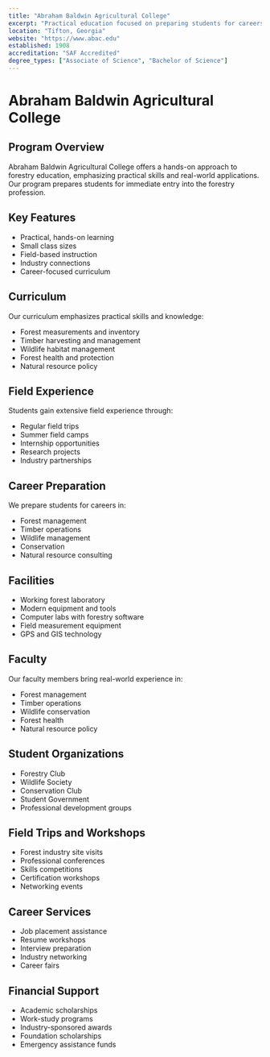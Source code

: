 ```yaml
---
title: "Abraham Baldwin Agricultural College"
excerpt: "Practical education focused on preparing students for careers in forestry and natural resource management."
location: "Tifton, Georgia"
website: "https://www.abac.edu"
established: 1908
accreditation: "SAF Accredited"
degree_types: ["Associate of Science", "Bachelor of Science"]
---
```


# Abraham Baldwin Agricultural College

## Program Overview
Abraham Baldwin Agricultural College offers a hands-on approach to forestry education, emphasizing practical skills and real-world applications. Our program prepares students for immediate entry into the forestry profession.

## Key Features
- Practical, hands-on learning
- Small class sizes
- Field-based instruction
- Industry connections
- Career-focused curriculum

## Curriculum
Our curriculum emphasizes practical skills and knowledge:
- Forest measurements and inventory
- Timber harvesting and management
- Wildlife habitat management
- Forest health and protection
- Natural resource policy

## Field Experience
Students gain extensive field experience through:
- Regular field trips
- Summer field camps
- Internship opportunities
- Research projects
- Industry partnerships

## Career Preparation
We prepare students for careers in:
- Forest management
- Timber operations
- Wildlife management
- Conservation
- Natural resource consulting

## Facilities
- Working forest laboratory
- Modern equipment and tools
- Computer labs with forestry software
- Field measurement equipment
- GPS and GIS technology

## Faculty
Our faculty members bring real-world experience in:
- Forest management
- Timber operations
- Wildlife conservation
- Forest health
- Natural resource policy

## Student Organizations
- Forestry Club
- Wildlife Society
- Conservation Club
- Student Government
- Professional development groups

## Field Trips and Workshops
- Forest industry site visits
- Professional conferences
- Skills competitions
- Certification workshops
- Networking events

## Career Services
- Job placement assistance
- Resume workshops
- Interview preparation
- Industry networking
- Career fairs

## Financial Support
- Academic scholarships
- Work-study programs
- Industry-sponsored awards
- Foundation scholarships
- Emergency assistance funds 